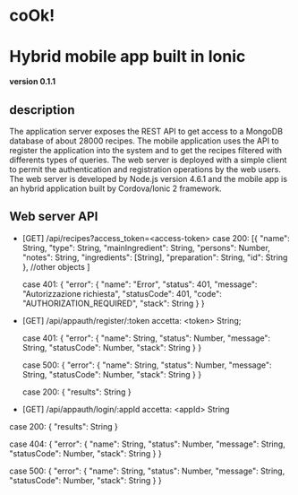 # coOk!
Hybrid mobile app built in Ionic 
================================

**version 0.1.1** 

description
-----------

The application server exposes the REST API to get access to a MongoDB database of about 28000 recipes. The mobile application uses the API to register the application into the system and to get the recipes filtered with differents types of queries.
The web server is deployed with a simple client to permit the authentication and registration operations by the web users.
The web server is developed by Node.js version 4.6.1 and the mobile app is an hybrid application built by Cordova/Ionic 2 framework. 

Web server API
--------------

* [GET] /api/recipes?access_token=\<access-token\>
  case 200: [{
       "name": String,
       "type": String,
       "mainIngredient": String,
       "persons": Number,
       "notes": String,
       "ingredients": [String],
       "preparation": String,
       "id": String
    },
    //other objects
  ]
  
  case 401: {
  	"error": {
    "name": "Error",
    "status": 401,
    "message": "Autorizzazione richiesta",
    "statusCode": 401,
    "code": "AUTHORIZATION_REQUIRED",
    "stack": String
  }
}

* [GET] /api/appauth/register/:token
  accetta: \<token\> String;

  case 401: {
    "error": {
      "name": String,
      "status": Number,
      "message": String,
      "statusCode": Number,
      "stack": String
    }
  } 

  case 500: {
    "error": {
      "name": String,
      "status": Number,
      "message": String,
      "statusCode": Number,
      "stack": String
    }
  } 

  case 200: {
    "results": String
  }

* [GET] /api/appauth/login/:appId
accetta: \<appId\> String

case 200: {
  "results": String
}

case 404: {
  "error": {
    "name": String,
    "status": Number,
    "message": String,
    "statusCode": Number,
    "stack": String
  }
} 

case 500: {
  "error": {
    "name": String,
    "status": Number,
    "message": String,
    "statusCode": Number,
    "stack": String
  }
} 

 
